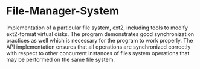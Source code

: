 # File-Manager-System

implementation of a particular file system, ext2, including tools to modify ext2-format virtual disks. The program demonstrates good synchronization practices as well which is necessary for the program to work properly. The API implementation ensures that all operations are synchronized correctly with respect to other concurrent instances of files system operations that may be performed on the same file system.
